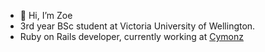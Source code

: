 - 👋 Hi, I’m Zoe
- 3rd year BSc student at Victoria University of Wellington.
- Ruby on Rails developer, currently working at [Cymonz](https://www.cymonz.com/)
